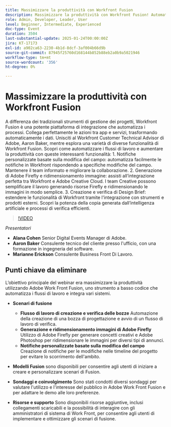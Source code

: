 ```yaml
---
title: Massimizzare la produttività con Workfront Fusion
description: Massimizzare la produttività con Workfront Fusion! Automatizzare i flussi di lavoro, integrare i sistemi e migliorare la collaborazione con notifiche personalizzate, ridimensionamento delle immagini e altro ancora.
role: Admin, Developer, Leader, User
level: Beginner, Intermediate, Experienced
doc-type: Event
duration: 3504
last-substantial-update: 2025-01-24T00:00:00Z
jira: KT-17173
exl-id: a902ca63-2230-4b1d-8dcf-3af004b66d9b
source-git-commit: 87945f25760d168144b852b88eb2a0b9a5021946
workflow-type: tm+mt
source-wordcount: '356'
ht-degree: 0%

---
```


# Massimizzare la produttività con Workfront Fusion

A differenza dei tradizionali strumenti di gestione dei progetti, Workfront Fusion è una potente piattaforma di integrazione che automatizza i processi. Collega perfettamente le azioni tra app e servizi, trasformando automaticamente i dati. Unisciti al Workfront Customer Technical Advisor di Adobe, Aaron Baker, mentre esplora una varietà di diverse funzionalità di Workfront Fusion. Scopri come automatizzare i flussi di lavoro e aumentare la produttività con queste interessanti funzionalità: 1. Notifiche personalizzate basate sulla modifica del campo: automatizza facilmente le notifiche in Workfront rispondendo a specifiche modifiche del campo. Mantenere il team informato e migliorare la collaborazione. 2. Generazione di Adobe Firefly e ridimensionamento immagine: assisti all’integrazione perfetta tra Workfront e Adobe Creative Cloud. I team Creative possono semplificare il lavoro generando risorse Firefly e ridimensionando le immagini in modo semplice. 3. Creazione e verifica di Design Brief: estendere le funzionalità di Workfront tramite l&#39;integrazione con strumenti e prodotti esterni. Scopri la potenza della copia generata dall’intelligenza artificiale e processi di verifica efficienti.

>[!VIDEO](https://video.tv.adobe.com/v/3443029/?learn=on&enablevpops)


*Presentatori*

* **Alana Cohen** Senior Digital Events Manager di Adobe.
* **Aaron Baker** Consulente tecnico del cliente presso l&#39;ufficio, con una formazione in ingegneria del software.
* **Marianne Erickson** Consulente Business Front Di Lavoro.

## Punti chiave da eliminare

L’obiettivo principale del webinar era massimizzare la produttività utilizzando Adobe Work Front Fusion, uno strumento a basso codice che automatizza i flussi di lavoro e integra vari sistemi.

* **Scenari di fusione**

   * **Flusso di lavoro di creazione e verifica delle bozze** Automazione della creazione di una bozza di progettazione e avvio di un flusso di lavoro di verifica.
   * **Generazione e ridimensionamento immagini di Adobe Firefly** Utilizzo di Adobe Firefly per generare concetti creativi e Adobe Photoshop per ridimensionare le immagini per diversi tipi di annunci.
   * **Notifiche personalizzate basate sulla modifica del campo** Creazione di notifiche per le modifiche nelle timeline del progetto per evitare lo scorrimento dell&#39;ambito.

* **Modelli Fusion** sono disponibili per consentire agli utenti di iniziare a creare e personalizzare scenari di Fusion.

* **Sondaggi e coinvolgimento** Sono stati condotti diversi sondaggi per valutare l&#39;utilizzo e l&#39;interesse del pubblico in Adobe Work Front Fusion e per adattare le demo alle loro preferenze.

* **Risorse e supporto** Sono disponibili risorse aggiuntive, inclusi collegamenti scaricabili e la possibilità di interagire con gli amministratori di sistema di Work Front, per consentire agli utenti di implementare e ottimizzare gli scenari di fusione.

